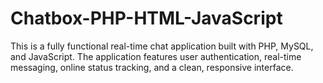 # Chatbox-PHP-HTML-JavaScript
This is a fully functional real-time chat application built with PHP, MySQL, and JavaScript. The application features user authentication, real-time messaging, online status tracking, and a clean, responsive interface.
